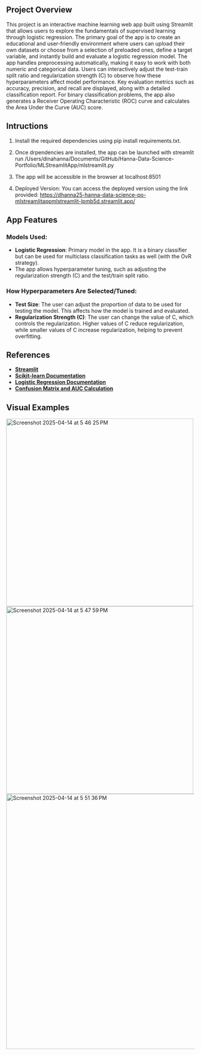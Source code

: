 ## Project Overview
This project is an interactive machine learning web app built using Streamlit that allows users to explore the fundamentals of supervised learning through logistic regression. The primary goal of the app is to create an educational and user-friendly environment where users can upload their own datasets or choose from a selection of preloaded ones, define a target variable, and instantly build and evaluate a logistic regression model. The app handles preprocessing automatically, making it easy to work with both numeric and categorical data. Users can interactively adjust the test-train split ratio and regularization strength (C) to observe how these hyperparameters affect model performance. Key evaluation metrics such as accuracy, precision, and recall are displayed, along with a detailed classification report. For binary classification problems, the app also generates a Receiver Operating Characteristic (ROC) curve and calculates the Area Under the Curve (AUC) score. 

## Intructions
1. Install the required dependencies using pip install requirements.txt. 

2. Once drpendencies are installed, the app can be launched with streamlit run /Users/dinahanna/Documents/GitHub/Hanna-Data-Science-Portfolio/MLStreamlitApp/mlstreamlit.py

3. The app will be accessible in the browser at localhost:8501

4. Deployed Version:  You can access the deployed version using the link provided: https://dhanna25-hanna-data-science-po-mlstreamlitappmlstreamlit-lpmb5d.streamlit.app/

## App Features 

### Models Used: 
- **Logistic Regression**: Primary model in the app. It is a binary classifier but can be used for multiclass classification tasks as well (with the OvR strategy).
- The app allows hyperparameter tuning, such as adjusting the regularization strength (C) and the test/train split ratio.

### How Hyperparameters Are Selected/Tuned:
- **Test Size**: The user can adjust the proportion of data to be used for testing the model. This affects how the model is trained and evaluated.
- **Regularization Strength (C)**: The user can change the value of C, which controls the regularization. Higher values of C reduce regularization, while smaller values of C increase regularization, helping to prevent overfitting.

## References
- **[Streamlit](https://docs.streamlit.io/)**
- **[Scikit-learn Documentation](https://scikit-learn.org/stable/)**
- **[Logistic Regression Documentation](https://scikit-learn.org/stable/modules/generated/sklearn.linear_model.LogisticRegression.html)**
- **[Confusion Matrix and AUC Calculation](https://scikit-learn.org/stable/modules/classes.html#module-sklearn.metrics)**

## Visual Examples
<img width="500" alt="Screenshot 2025-04-14 at 5 46 25 PM" src="https://github.com/user-attachments/assets/ccd764b0-77f4-4981-8277-c5129598b583" />
<img width="500" alt="Screenshot 2025-04-14 at 5 47 59 PM" src="https://github.com/user-attachments/assets/b5952356-0322-4922-bcbb-f0cfb2a45989" />
<img width="680" alt="Screenshot 2025-04-14 at 5 51 36 PM" src="https://github.com/user-attachments/assets/33830bdf-143b-486f-b46e-e22ec5ccc340" />
